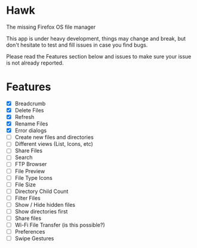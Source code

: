 # Hawk
The missing Firefox OS file manager

This app is under heavy development, things may change and break, but don't hesitate to test and fill issues in case you find bugs.

Please read the Features section below and issues to make sure your issue is not already reported.

# Features

- [x] Breadcrumb
- [x] Delete Files
- [x] Refresh
- [x] Rename Files
- [x] Error dialogs
- [ ] Create new files and directories
- [ ] Different views (List, Icons, etc)
- [ ] Share Files
- [ ] Search
- [ ] FTP Browser
- [ ] File Preview
- [ ] File Type Icons
- [ ] File Size
- [ ] Directory Child Count
- [ ] Filter Files
- [ ] Show / Hide hidden files
- [ ] Show directories first
- [ ] Share files
- [ ] Wi-Fi File Transfer (is this possible?)
- [ ] Preferences
- [ ] Swipe Gestures
